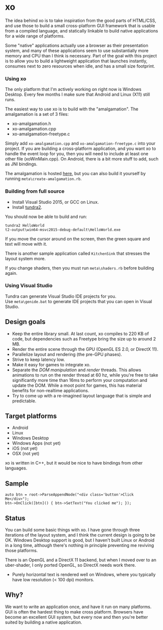 # xo

The idea behind xo is to take inspiration from the good parts of HTML/CSS, and use those to build a
small cross-platform GUI framework that is usable from a compiled language, and statically
linkable to build native applications for a wide range of platforms.

Some "native" applications actually use a browser as their presentation system, and many of these
applications seem to use substantially more memory and CPU than I think is necessary. Part of the
goal with this project is to allow you to build a lightweight application that launches instantly,
consumes next to zero resources when idle, and has a small size footprint.

### Using xo

The only platform that I'm actively working on right now is Windows Desktop. 
Every few months I make sure that Android and Linux (X11) still runs.

The easiest way to use xo is to build with the "amalgamation". The amalgamation is a set of 3 files:

* xo-amalgamation.h
* xo-amalgamation.cpp
* xo-amalgamation-freetype.c

Simply add `xo-amalgamation.cpp` and `xo-amalgamation-freetype.c` into your project. If you are building a cross-platform application, and you want xo to handle the event loop for you, then you will need to include at least one other file (xoWinMain.cpp). On Android, there is a bit more stuff to add, such as JNI bindings.

The amalgamation is hosted [here](https://github.com/bmharper/xo-amalgamation), but you can also build it yourself by running `meta\create-amalgamation.rb`.

### Building from full source

* Install Visual Studio 2015, or GCC on Linux.
* Install [tundra2](https://github.com/deplinenoise/tundra/releases).

You should now be able to build and run:
	
	tundra2 HelloWorld
	t2-output\win64-msvc2015-debug-default\HelloWorld.exe

If you move the cursor around on the screen, then the green square and text will move with it.

There is another sample application called `KitchenSink` that stresses the layout system more.

If you change shaders, then you must run `meta\shaders.rb` before building again.

### Using Visual Studio

Tundra can generate Visual Studio IDE projects for you.  
Use `meta\genide.bat` to generate IDE projects that you can open in Visual Studio.

## Design goals
* Keep the entire library small. At last count, xo compiles to 220 KB of code, but dependencies
such as Freetype bring the size up to around 2 MB.
* Render the entire scene through the GPU (OpenGL ES 2.0, or DirectX 11).
* Parallelize layout and rendering (the pre-GPU phases).
* Strive to keep latency low.
* Make it easy for games to integrate xo.
* Separate the *DOM manipulation* and *render* threads. This allows animations to run on the render thread
at 60 hz, while you're free to take significantly more time than 16ms to perform your computation and update the DOM.
While a moot point for games, this has material benefits for non-realtime applications.
* Try to come up with a re-imagined layout language that is simple and predictable.

## Target platforms
* Android
* Linux
* Windows Desktop
* Windows Apps (not yet)
* iOS (not yet)
* OSX (not yet)

xo is written in C++, but it would be nice to have bindings from other languages.

Sample
------

	auto btn = root->ParseAppendNode("<div class='button'>Click Me</div>");
	btn->OnClick([btn]() { btn->SetText("You clicked me"); });

Status
------

You can build some basic things with xo. I have gone through three iterations of the layout system,
and I think the current design is going to be OK. Windows Desktop support is good, but I haven't
built Linux or Android in a long time, although there's nothing in principle preventing me reviving
those platforms.

There is an OpenGL and a DirectX 11 backend, but when I moved over to an uber-shader,
I only ported OpenGL, so DirectX needs work there.

* Purely horizontal text is rendered well on Windows, where you typically have low resolution (< 100 dpi) monitors.

Why?
----
We want to write an application once, and have it run on many platforms. GUI is often the hardest thing to make cross platform.
Browsers have become an excellent GUI system, but every now and then you're better suited by building a native application.
